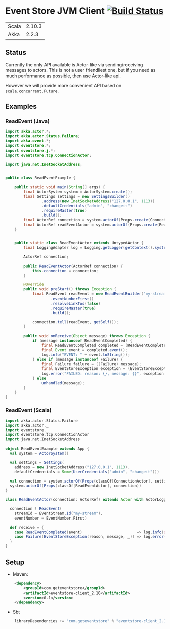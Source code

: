 # Event Store JVM Client [![Build Status](https://travis-ci.org/EventStore/eventstorejvmclient.png?branch=master)](https://travis-ci.org/EventStore/eventstorejvmclient)

<table border="0">
  <tr>
    <td>Scala </td>
    <td>2.10.3</td>
  </tr>
  <tr>
    <td>Akka </td>
    <td>2.2.3</td>
  </tr>
</table>

## Status

Currently the only API available is Actor-like via sending/receiving messages to actors.
This is not a user friendliest one, but if you need as much performance as possible, then use Actor-like api.

However we will provide more convenient API based on `scala.concurrent.Future`.

## Examples

### ReadEvent (Java)

```java
import akka.actor.*;
import akka.actor.Status.Failure;
import akka.event.*;
import eventstore.*;
import eventstore.j.*;
import eventstore.tcp.ConnectionActor;

import java.net.InetSocketAddress;


public class ReadEventExample {

    public static void main(String[] args) {
        final ActorSystem system = ActorSystem.create();
        final Settings settings = new SettingsBuilder()
                .address(new InetSocketAddress("127.0.0.1", 1113))
                .defaultCredentials("admin", "changeit")
                .requireMaster(true)
                .build();
        final ActorRef connection = system.actorOf(Props.create(ConnectionActor.class, settings));
        final ActorRef readEventActor = system.actorOf(Props.create(ReadEventActor.class, connection));
    }


    public static class ReadEventActor extends UntypedActor {
        final LoggingAdapter log = Logging.getLogger(getContext().system(), this);

        ActorRef connection;

        public ReadEventActor(ActorRef connection) {
            this.connection = connection;
        }

        @Override
        public void preStart() throws Exception {
            final ReadEvent readEvent = new ReadEventBuilder("my-stream")
                    .eventNumberFirst()
                    .resolveLinkTos(false)
                    .requireMaster(true)
                    .build();

            connection.tell(readEvent, getSelf());
        }

        public void onReceive(Object message) throws Exception {
            if (message instanceof ReadEventCompleted) {
                final ReadEventCompleted completed = (ReadEventCompleted) message;
                final Event event = completed.event();
                log.info("EVENT: " + event.toString());
            } else if (message instanceof Failure) {
                final Failure failure = ((Failure) message);
                final EventStoreException exception = (EventStoreException) failure.cause();
                log.error("FAILED: reason: {}, message: {}", exception.reason(), exception.message());
            } else
                unhandled(message);
        }
    }
}
```

### ReadEvent (Scala)

```scala
import akka.actor.Status.Failure
import akka.actor._
import eventstore._
import eventstore.tcp.ConnectionActor
import java.net.InetSocketAddress

object ReadEventExample extends App {
  val system = ActorSystem()

  val settings = Settings(
    address = new InetSocketAddress("127.0.0.1", 1113),
    defaultCredentials = Some(UserCredentials("admin", "changeit")))

  val connection = system.actorOf(Props(classOf[ConnectionActor], settings))
  system.actorOf(Props(classOf[ReadEventActor], connection))
}

class ReadEventActor(connection: ActorRef) extends Actor with ActorLogging {

  connection ! ReadEvent(
    streamId = EventStream.Id("my-stream"),
    eventNumber = EventNumber.First)

  def receive = {
    case ReadEventCompleted(event)                        => log.info(s"SUCCEED: $event")
    case Failure(EventStoreException(reason, message, _)) => log.error(s"FAILED: reason $reason, message: $message")
  }
}
```

## Setup

* Maven:
```xml
    <dependency>
        <groupId>com.geteventstore</groupId>
        <artifactId>eventstore-client_2.10</artifactId>
        <version>0.1</version>
    </dependency>
```

* Sbt
```scala
    libraryDependencies += "com.geteventstore" % "eventstore-client_2.10" % "0.1"
```